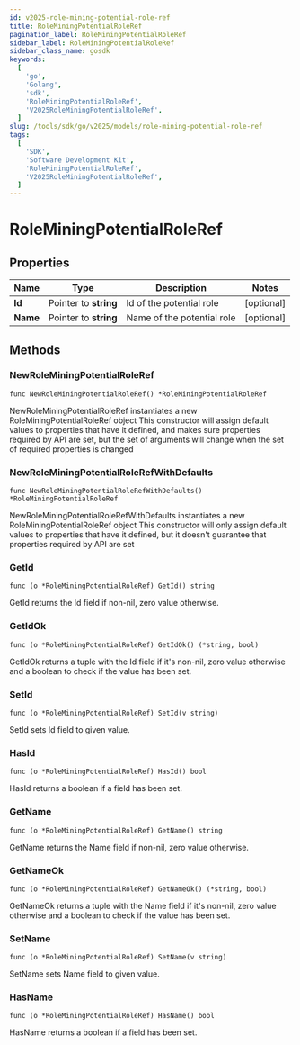 ```yaml
---
id: v2025-role-mining-potential-role-ref
title: RoleMiningPotentialRoleRef
pagination_label: RoleMiningPotentialRoleRef
sidebar_label: RoleMiningPotentialRoleRef
sidebar_class_name: gosdk
keywords:
  [
    'go',
    'Golang',
    'sdk',
    'RoleMiningPotentialRoleRef',
    'V2025RoleMiningPotentialRoleRef',
  ]
slug: /tools/sdk/go/v2025/models/role-mining-potential-role-ref
tags:
  [
    'SDK',
    'Software Development Kit',
    'RoleMiningPotentialRoleRef',
    'V2025RoleMiningPotentialRoleRef',
  ]
---
```


# RoleMiningPotentialRoleRef

## Properties

| Name     | Type                  | Description                | Notes      |
| -------- | --------------------- | -------------------------- | ---------- |
| **Id**   | Pointer to **string** | Id of the potential role   | [optional] |
| **Name** | Pointer to **string** | Name of the potential role | [optional] |

## Methods

### NewRoleMiningPotentialRoleRef

`func NewRoleMiningPotentialRoleRef() *RoleMiningPotentialRoleRef`

NewRoleMiningPotentialRoleRef instantiates a new RoleMiningPotentialRoleRef object This constructor will assign default values to properties that have it defined, and makes sure properties required by API are set, but the set of arguments will change when the set of required properties is changed

### NewRoleMiningPotentialRoleRefWithDefaults

`func NewRoleMiningPotentialRoleRefWithDefaults() *RoleMiningPotentialRoleRef`

NewRoleMiningPotentialRoleRefWithDefaults instantiates a new RoleMiningPotentialRoleRef object This constructor will only assign default values to properties that have it defined, but it doesn't guarantee that properties required by API are set

### GetId

`func (o *RoleMiningPotentialRoleRef) GetId() string`

GetId returns the Id field if non-nil, zero value otherwise.

### GetIdOk

`func (o *RoleMiningPotentialRoleRef) GetIdOk() (*string, bool)`

GetIdOk returns a tuple with the Id field if it's non-nil, zero value otherwise and a boolean to check if the value has been set.

### SetId

`func (o *RoleMiningPotentialRoleRef) SetId(v string)`

SetId sets Id field to given value.

### HasId

`func (o *RoleMiningPotentialRoleRef) HasId() bool`

HasId returns a boolean if a field has been set.

### GetName

`func (o *RoleMiningPotentialRoleRef) GetName() string`

GetName returns the Name field if non-nil, zero value otherwise.

### GetNameOk

`func (o *RoleMiningPotentialRoleRef) GetNameOk() (*string, bool)`

GetNameOk returns a tuple with the Name field if it's non-nil, zero value otherwise and a boolean to check if the value has been set.

### SetName

`func (o *RoleMiningPotentialRoleRef) SetName(v string)`

SetName sets Name field to given value.

### HasName

`func (o *RoleMiningPotentialRoleRef) HasName() bool`

HasName returns a boolean if a field has been set.
